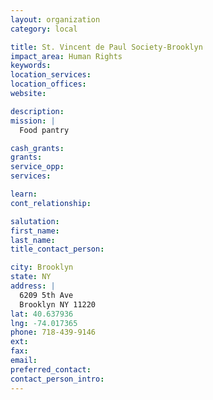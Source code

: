 ```yaml
---
layout: organization
category: local

title: St. Vincent de Paul Society-Brooklyn
impact_area: Human Rights
keywords: 
location_services: 
location_offices: 
website:  

description: 
mission: |
  Food pantry

cash_grants: 
grants: 
service_opp: 
services: 

learn: 
cont_relationship: 

salutation: 
first_name: 
last_name: 
title_contact_person: 

city: Brooklyn
state: NY
address: |
  6209 5th Ave     
  Brooklyn NY 11220
lat: 40.637936
lng: -74.017365
phone: 718-439-9146
ext: 
fax: 
email: 
preferred_contact: 
contact_person_intro: 
---
```

